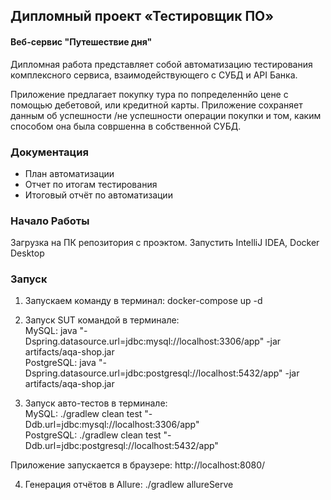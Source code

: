 ## Дипломный проект «Тестировщик ПО»   

#### Веб-сервис "Путешествие дня"
Дипломная работа представляет собой автоматизацию тестирования комплексного сервиса, взаимодействующего с СУБД и API Банка.

Приложение предлагает покупку тура по попределеннйо цене с помощью дебетовой, или кредитной карты. Приложение сохраняет данным об успешности /не успешности операции покупки и том, каким способом она была совршенна в собственной СУБД.

### Документация
* План автоматизации
* Отчет по итогам тестирования
* Итоговый отчёт по автоматизации

### Начало Работы
Загрузка на ПК репозитория с проэктом. Запустить IntelliJ IDEA, Docker Desktop 


### Запуск
1. Запускаем команду в терминал: docker-compose up -d

2. Запуск SUT командой в терминале:   
MySQL:   java "-Dspring.datasource.url=jdbc:mysql://localhost:3306/app" -jar artifacts/aqa-shop.jar   
PostgreSQL:   java "-Dspring.datasource.url=jdbc:postgresql://localhost:5432/app" -jar artifacts/aqa-shop.jar

3. Запуск авто-тестов в терминале:   
MySQL:   ./gradlew clean test "-Ddb.url=jdbc:mysql://localhost:3306/app"   
PostgreSQL:   ./gradlew clean test "-Ddb.url=jdbc:postgresql://localhost:5432/app"   

Приложение запускается в браузере: http://localhost:8080/

4. Генерация отчётов в Allure: ./gradlew allureServe
